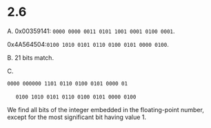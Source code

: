 # 2.6

A. 0x00359141: `0000 0000 0011 0101 1001 0001 0100 0001`.

0x4A564504:`0100 1010 0101 0110 0100 0101 0000 0100`.

B. 21 bits match.

C.

`0000 000000 1101 0110 0100 0101 0000 01`

&nbsp;&nbsp;&nbsp;&nbsp;&nbsp;`0100 1010 0101 0110 0100 0101 0000 0100`

We find all bits of the integer embedded in the floating-point number, except for the most significant bit having value 1.
